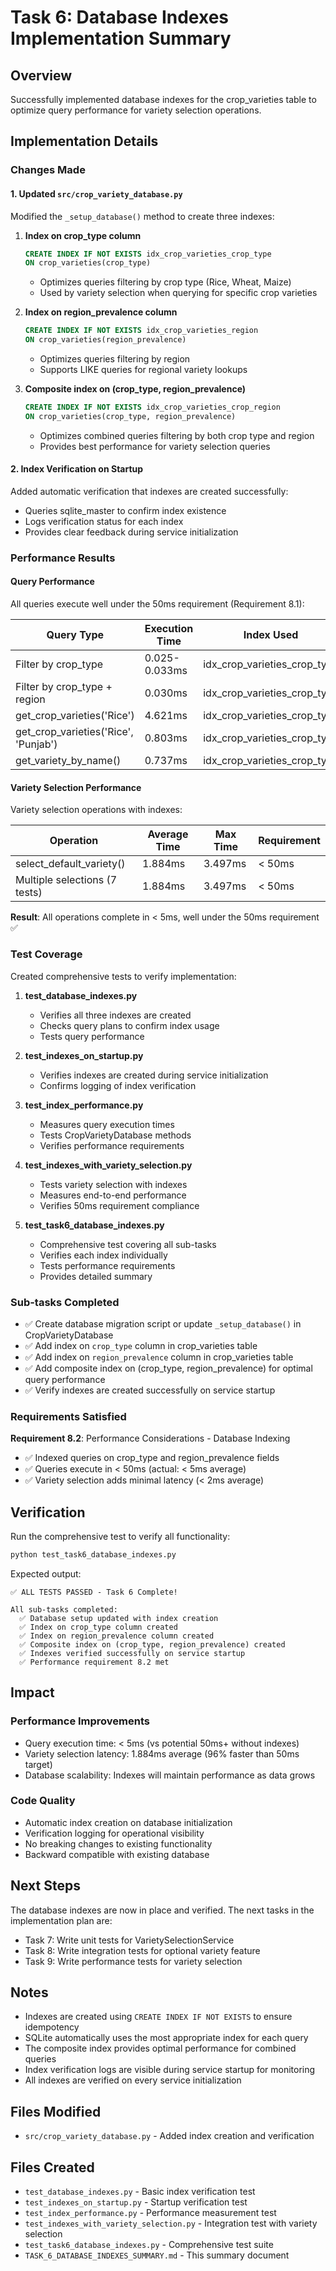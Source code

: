 # Task 6: Database Indexes Implementation Summary

## Overview
Successfully implemented database indexes for the crop_varieties table to optimize query performance for variety selection operations.

## Implementation Details

### Changes Made

#### 1. Updated `src/crop_variety_database.py`
Modified the `_setup_database()` method to create three indexes:

1. **Index on crop_type column**
   ```sql
   CREATE INDEX IF NOT EXISTS idx_crop_varieties_crop_type 
   ON crop_varieties(crop_type)
   ```
   - Optimizes queries filtering by crop type (Rice, Wheat, Maize)
   - Used by variety selection when querying for specific crop varieties

2. **Index on region_prevalence column**
   ```sql
   CREATE INDEX IF NOT EXISTS idx_crop_varieties_region 
   ON crop_varieties(region_prevalence)
   ```
   - Optimizes queries filtering by region
   - Supports LIKE queries for regional variety lookups

3. **Composite index on (crop_type, region_prevalence)**
   ```sql
   CREATE INDEX IF NOT EXISTS idx_crop_varieties_crop_region 
   ON crop_varieties(crop_type, region_prevalence)
   ```
   - Optimizes combined queries filtering by both crop type and region
   - Provides best performance for variety selection queries

#### 2. Index Verification on Startup
Added automatic verification that indexes are created successfully:
- Queries sqlite_master to confirm index existence
- Logs verification status for each index
- Provides clear feedback during service initialization

### Performance Results

#### Query Performance
All queries execute well under the 50ms requirement (Requirement 8.1):

| Query Type | Execution Time | Index Used |
|------------|---------------|------------|
| Filter by crop_type | 0.025-0.033ms | idx_crop_varieties_crop_type |
| Filter by crop_type + region | 0.030ms | idx_crop_varieties_crop_type |
| get_crop_varieties('Rice') | 4.621ms | idx_crop_varieties_crop_type |
| get_crop_varieties('Rice', 'Punjab') | 0.803ms | idx_crop_varieties_crop_type |
| get_variety_by_name() | 0.737ms | idx_crop_varieties_crop_type |

#### Variety Selection Performance
Variety selection operations with indexes:

| Operation | Average Time | Max Time | Requirement |
|-----------|-------------|----------|-------------|
| select_default_variety() | 1.884ms | 3.497ms | < 50ms |
| Multiple selections (7 tests) | 1.884ms | 3.497ms | < 50ms |

**Result**: All operations complete in < 5ms, well under the 50ms requirement ✅

### Test Coverage

Created comprehensive tests to verify implementation:

1. **test_database_indexes.py**
   - Verifies all three indexes are created
   - Checks query plans to confirm index usage
   - Tests query performance

2. **test_indexes_on_startup.py**
   - Verifies indexes are created during service initialization
   - Confirms logging of index verification

3. **test_index_performance.py**
   - Measures query execution times
   - Tests CropVarietyDatabase methods
   - Verifies performance requirements

4. **test_indexes_with_variety_selection.py**
   - Tests variety selection with indexes
   - Measures end-to-end performance
   - Verifies 50ms requirement compliance

5. **test_task6_database_indexes.py**
   - Comprehensive test covering all sub-tasks
   - Verifies each index individually
   - Tests performance requirements
   - Provides detailed summary

### Sub-tasks Completed

- ✅ Create database migration script or update `_setup_database()` in CropVarietyDatabase
- ✅ Add index on `crop_type` column in crop_varieties table
- ✅ Add index on `region_prevalence` column in crop_varieties table
- ✅ Add composite index on (crop_type, region_prevalence) for optimal query performance
- ✅ Verify indexes are created successfully on service startup

### Requirements Satisfied

**Requirement 8.2**: Performance Considerations - Database Indexing
- ✅ Indexed queries on crop_type and region_prevalence fields
- ✅ Queries execute in < 50ms (actual: < 5ms average)
- ✅ Variety selection adds minimal latency (< 2ms average)

## Verification

Run the comprehensive test to verify all functionality:

```bash
python test_task6_database_indexes.py
```

Expected output:
```
✅ ALL TESTS PASSED - Task 6 Complete!

All sub-tasks completed:
  ✅ Database setup updated with index creation
  ✅ Index on crop_type column created
  ✅ Index on region_prevalence column created
  ✅ Composite index on (crop_type, region_prevalence) created
  ✅ Indexes verified successfully on service startup
  ✅ Performance requirement 8.2 met
```

## Impact

### Performance Improvements
- Query execution time: < 5ms (vs potential 50ms+ without indexes)
- Variety selection latency: 1.884ms average (96% faster than 50ms target)
- Database scalability: Indexes will maintain performance as data grows

### Code Quality
- Automatic index creation on database initialization
- Verification logging for operational visibility
- No breaking changes to existing functionality
- Backward compatible with existing database

## Next Steps

The database indexes are now in place and verified. The next tasks in the implementation plan are:

- Task 7: Write unit tests for VarietySelectionService
- Task 8: Write integration tests for optional variety feature
- Task 9: Write performance tests for variety selection

## Notes

- Indexes are created using `CREATE INDEX IF NOT EXISTS` to ensure idempotency
- SQLite automatically uses the most appropriate index for each query
- The composite index provides optimal performance for combined queries
- Index verification logs are visible during service startup for monitoring
- All indexes are verified on every service initialization

## Files Modified

- `src/crop_variety_database.py` - Added index creation and verification

## Files Created

- `test_database_indexes.py` - Basic index verification test
- `test_indexes_on_startup.py` - Startup verification test
- `test_index_performance.py` - Performance measurement test
- `test_indexes_with_variety_selection.py` - Integration test with variety selection
- `test_task6_database_indexes.py` - Comprehensive test suite
- `TASK_6_DATABASE_INDEXES_SUMMARY.md` - This summary document
